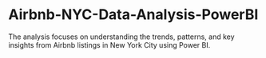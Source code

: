 # Airbnb-NYC-Data-Analysis-PowerBI
The analysis focuses on understanding the trends, patterns, and key insights from Airbnb listings in New York City using Power BI.

